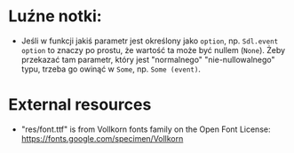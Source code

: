 # Luźne notki:

- Jeśli w funkcji jakiś parametr jest określony jako `option`, np. `Sdl.event option` to znaczy po prostu, że wartość ta może być nullem (`None`). Żeby przekazać tam parametr, który jest "normalnego" "nie-nullowalnego" typu, trzeba go owinąć w `Some`, np. `Some (event)`.  

# External resources

- "res/font.ttf" is from Vollkorn fonts family on the Open Font License: https://fonts.google.com/specimen/Vollkorn